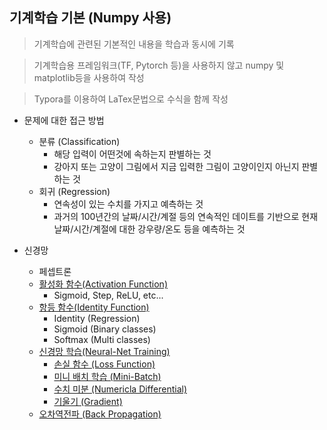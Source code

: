 ## 기계학습 기본 (Numpy 사용)
> 기계학습에 관련된 기본적인 내용을 학습과 동시에 기록

> 기계학습용 프레임워크(TF, Pytorch 등)을 사용하지 않고 numpy 및 matplotlib등을 사용하여 작성

> Typora를 이용하여 LaTex문법으로 수식을 함께 작성



* 문제에 대한 접근 방법
  * 분류 (Classification)
    * 해당 입력이 어떤것에 속하는지 판별하는 것
    * 강아지 또는 고양이 그림에서 지금 입력한 그림이 고양이인지 아닌지 판별하는 것
  * 회귀 (Regression)
    * 연속성이 있는 수치를 가지고 예측하는 것
    * 과거의 100년간의 날짜/시간/계절 등의 연속적인 데이트를 기반으로 현재 날짜/시간/계절에 대한 강우량/온도 등을 예측하는 것



* 신경망

  * 페셉트론
  * [활성화 함수(Activation Function)](activation.md)
    * Sigmoid, Step, ReLU, etc...
  * [항등 함수(Identity Function)](identity.md)
    * Identity (Regression)
    * Sigmoid (Binary classes)
    * Softmax (Multi classes)
  * [신경망 학습(Neural-Net Training)](training.md)
    * [손실 함수 (Loss Function)](loss_function.md)
    * [미니 배치 학습 (Mini-Batch)](mini_batch.md)
    * [수치 미분 (Numericla Differential)](numerical_differential.md)
    * [기울기 (Gradient)](gradient.md)
  * [오차역전파 (Back Propagation)](back_propagation.md)


